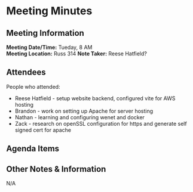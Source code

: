 # Meeting Minutes
## Meeting Information
**Meeting Date/Time:** Tueday, 8 AM  
**Meeting Location:** Russ 314
**Note Taker:** Reese Hatfield?

## Attendees
People who attended:
- Reese Hatfield - setup website backend, configured vite for AWS hosting
- Brandon - work on setting up Apache for server hosting
- Nathan - learning and configuring wenet and docker
- Zack - research on openSSL configuration for https and generate self signed cert for apache
## Agenda Items


## Other Notes & Information
N/A
